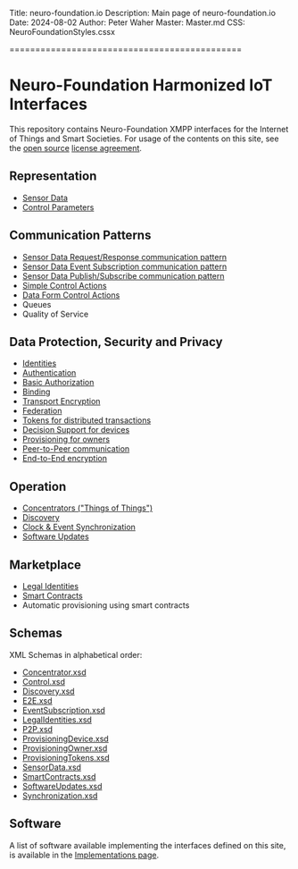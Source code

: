 ﻿Title: neuro-foundation.io
Description: Main page of neuro-foundation.io
Date: 2024-08-02
Author: Peter Waher
Master: Master.md
CSS: NeuroFoundationStyles.cssx

=============================================

Neuro-Foundation Harmonized IoT Interfaces
=============================================

This repository contains Neuro-Foundation XMPP interfaces for the Internet of Things and Smart Societies. For usage of the contents on this site,
see the [open source](https://github.com/Trust-Anchor-Group/neuro-foundation.io) [license agreement](Copyright.md).

Representation
-----------------

* [Sensor Data](SensorData.md)
* [Control Parameters](ControlParameters.md)


Communication Patterns
----------------------------

* [Sensor Data Request/Response communication pattern](SensorDataRequestResponse.md)
* [Sensor Data Event Subscription communication pattern](SensorDataEventSubscription.md)
* [Sensor Data Publish/Subscribe communication pattern](SensorDataPublishSubscribe.md)
* [Simple Control Actions](ControlSimpleActions.md)
* [Data Form Control Actions](ControlDataForm.md)
* Queues
* Quality of Service


Data Protection, Security and Privacy
---------------------------------------

* [Identities](Identities.md)
* [Authentication](Authentication.md)
* [Basic Authorization](Authorization.md)
* [Binding](Binding.md)
* [Transport Encryption](TransportEncryption.md)
* [Federation](Federation.md)
* [Tokens for distributed transactions](Tokens.md)
* [Decision Support for devices](DecisionSupport.md)
* [Provisioning for owners](Provisioning.md)
* [Peer-to-Peer communication](P2P.md)
* [End-to-End encryption](E2E.md)


Operation
-------------------

* [Concentrators ("Things of Things")](Concentrator.md)
* [Discovery](Discovery.md)
* [Clock & Event Synchronization](ClockSynchronization.md)
* [Software Updates](SoftwareUpdates.md)


Marketplace
------------------

* [Legal Identities](LegalIdentities.md)
* [Smart Contracts](/SmartContracts.md)
* Automatic provisioning using smart contracts


Schemas
-------------

XML Schemas in alphabetical order:

* [Concentrator.xsd](Schemas/Concentrator.xsd)
* [Control.xsd](Schemas/Control.xsd)
* [Discovery.xsd](Schemas/Discovery.xsd)
* [E2E.xsd](Schemas/E2E.xsd)
* [EventSubscription.xsd](Schemas/EventSubscription.xsd)
* [LegalIdentities.xsd](Schemas/LegalIdentities.xsd)
* [P2P.xsd](Schemas/P2P.xsd)
* [ProvisioningDevice.xsd](Schemas/ProvisioningDevice.xsd)
* [ProvisioningOwner.xsd](Schemas/ProvisioningOwner.xsd)
* [ProvisioningTokens.xsd](Schemas/ProvisioningTokens.xsd)
* [SensorData.xsd](Schemas/SensorData.xsd)
* [SmartContracts.xsd](Schemas/SmartContracts.xsd)
* [SoftwareUpdates.xsd](Schemas/SoftwareUpdates.xsd)
* [Synchronization.xsd](Schemas/Synchronization.xsd)


Software
-----------

A list of software available implementing the interfaces defined on this site, is available in the [Implementations page](Implementations.md).
